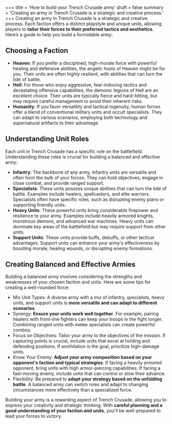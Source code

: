 +++
title = 'How to build your Trench Crusade army'
draft = false
summary = 'Creating an army in Trench Crusade is a strategic and creative process.'
+++
Creating an army in Trench Crusade is a strategic and creative process. Each faction offers a distinct playstyle and unique units, allowing players to **tailor their forces to their preferred tactics and aesthetics**. Here’s a guide to help you build a formidable army: 

## Choosing a Faction 
- **Heaven**: If you prefer a disciplined, high-morale force with powerful healing and defensive abilities, the angelic hosts of Heaven might be for you. Their units are often highly resilient, with abilities that can turn the tide of battle. 
- **Hell**: For those who enjoy aggressive, fear-inducing tactics and devastating offensive capabilities, the demonic legions of Hell are an excellent choice. Their units are typically fierce and hard-hitting, but may require careful management to avoid their inherent risks. 
- **Humanity**: If you favor versatility and tactical ingenuity, human forces offer a blend of conventional military units and occult specialists. They can adapt to various scenarios, employing both technology and supernatural artifacts to their advantage. 

## Understanding Unit Roles 
Each unit in Trench Crusade has a specific role on the battlefield. Understanding these roles is crucial for building a balanced and effective army: 
- **Infantry**: The backbone of any army, infantry units are versatile and often form the bulk of your forces. They can hold objectives, engage in close combat, and provide ranged support. 
- **Specialists**: These units possess unique abilities that can turn the tide of battle. Examples include healers, spellcasters, and elite warriors. Specialists often have specific roles, such as disrupting enemy plans or supporting friendly units. 
- **Heavy Units**: These powerful units bring considerable firepower and resilience to your army. Examples include heavily armored knights, monstrous demons, and advanced war machines. Heavy units can dominate key areas of the battlefield but may require support from other units. 
- **Support Units**: These units provide buffs, debuffs, or other tactical advantages. Support units can enhance your army's effectiveness by boosting morale, healing wounds, or disrupting enemy formations. 

## Creating Balanced and Effective Armies 
Building a balanced army involves considering the strengths and weaknesses of your chosen faction and units. Here are some tips for creating a well-rounded force: 
- Mix Unit Types: A diverse army with a mix of infantry, specialists, heavy units, and support units is **more versatile and can adapt to different scenarios**. 
- Synergy: **Ensure your units work well together**. For example, pairing healers with front-line fighters can keep your troops in the fight longer. Combining ranged units with melee specialists can create powerful combos. 
- Focus on Objectives: Tailor your army to the objectives of the mission. If capturing points is crucial, include units that excel at holding and defending positions. If annihilation is the goal, prioritize high-damage units. 
- Know Your Enemy: **Adjust your army composition based on your opponent's faction and typical strategies**. If facing a heavily armored opponent, bring units with high armor-piercing capabilities. If facing a fast-moving enemy, include units that can control or slow their advance. 
- Flexibility: Be prepared to **adapt your strategy based on the unfolding battle**. A balanced army can switch roles and adapt to changing circumstances more effectively than a specialized force. 

Building your army is a rewarding aspect of Trench Crusade, allowing you to express your creativity and strategic thinking. With **careful planning and a good understanding of your faction and units**, you'll be well-prepared to lead your forces to victory. 